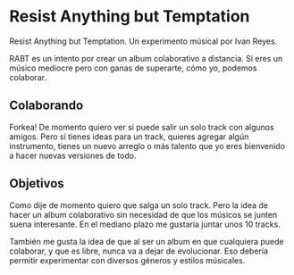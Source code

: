 Resist Anything but Temptation
==============================

Resist Anything but Temptation. Un experimento músical por Ivan Reyes.

RABT es un intento por crear un album colaborativo a distancia. Sí eres un músico mediocre pero con ganas de superarte, cómo yo, podemos colaborar.

Colaborando
-----------

Forkea! De momento quiero ver si puede salir un solo track con algunos amigos. Pero sí tienes ideas para un track, quieres agregar algún instrumento, tienes un nuevo arreglo o más talento que yo eres bienvenido a hacer nuevas versiones de todo.

Objetivos
---------

Como dije de momento quiero que salga un solo track. Pero la idea de hacer un album colaborativo sin necesidad de que los músicos se junten suena interesante. En el mediano plazo me gustaría juntar unos 10 tracks.

También me gusta la idea de que al ser un album en que cualquiera puede colaborar, y que es libre, nunca va a dejar de evolucionar. Eso debería permitir experimentar con diversos géneros y estilos músicales.
